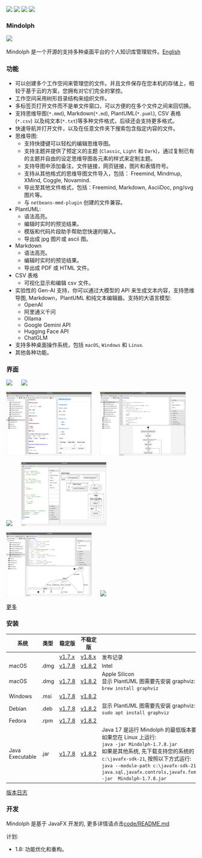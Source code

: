 <p>
	<a title="Releases" target="_blank" href="https://github.com/mindolph/Mindolph/releases"><img src="https://img.shields.io/github/release/mindolph/Mindolph.svg?style=flat-square&color=9CF"></a>
	<a title="Downloads" target="_blank" href="https://github.com/mindolph/Mindolph/releases"><img src="https://img.shields.io/github/downloads/mindolph/Mindolph/total.svg?style=flat-square&color=blueviolet"></a>
	<a title="GitHub Commits" target="_blank" href="https://github.com/mindolph/Mindolph/commits/main/"><img src="https://img.shields.io/github/commit-activity/m/mindolph/Mindolph.svg?style=flat-square"></a>
	<a title="Last Commit" target="_blank" href="https://github.com/mindolph/Mindolph/commits/main/"><img src="https://img.shields.io/github/last-commit/mindolph/Mindolph.svg?style=flat-square&color=FF9900"></a>
</p>


### Mindolph

![](../DemoWorkspace/app_30.png)

Mindolph 是一个开源的支持多种桌面平台的个人知识库管理软件。[English](../README.md)


### 功能
* 可以创建多个工作空间来管理您的文件。并且文件保存在您本机的存储上，相较于基于云的方案，您拥有对它们完全的掌控。
* 工作空间采用树形目录结构来组织文件。
* 多标签页打开文件而不是单文件窗口，可以方便的在多个文件之间来回切换。
* 支持思维导图(`*.mmd`), Markdown(`*.md`), PlantUML(`*.puml`), CSV 表格(`*.csv`) 以及纯文本(`*.txt`)等多种文件格式，后续还会支持更多格式。
* 快速导航并打开文件，以及在任意文件夹下搜索包含指定内容的文件。
* 思维导图:
	* 支持快捷键可以轻松的编辑思维导图。
	* 支持主题并提供了预定义的主题 (`Classic`, `Light` 和 `Dark`)，通过复制已有的主题并自由的设定思维导图各元素的样式来定制主题。
	* 支持导图中添加备注，文件链接，网页链接，图片和表情符号。
	* 支持从其他格式的思维导图文件导入，包括： Freemind, Mindmup, XMind, Coggle, Novamind.
	* 导出至其他文件格式，包括：Freemind, Markdown, AsciiDoc, png/svg 图片等。
	* 与 `netbeans-mmd-plugin` 创建的文件兼容。
* PlantUML:
	* 语法高亮。
	* 编辑时实时的预览结果。
	* 模版和代码片段助手帮助您快速的输入。
	* 导出成 jpg 图片或 ascii 图。
* Markdown
	* 语法高亮。
	* 编辑时实时的预览结果。
	* 导出成 PDF 或 HTML 文件。
* CSV 表格
	* 可视化显示和编辑 csv 文件。
* 实验性的 Gen-AI 支持，你可以通过大模型的 API 来生成文本内容，支持思维导图, Markdown，PlantUML 和纯文本编辑器。支持的大语言模型:  
	* OpenAI  
	* 阿里通义千问  
	* Ollama  
	* Google Gemini API  
	* Hugging Face API  
	* ChatGLM  
* 支持多种桌面操作系统，包括 `macOS`, `Windows` 和 `Linux`.
* 其他各种功能。


### 界面
<p float="left">
	<img src="screenshots/mindmap_light.jpg" width="45%"/>
	&nbsp;&nbsp;&nbsp;&nbsp;
	<img src="screenshots/mindmap_dark.jpg" width="45%"/>
</p>
<p float="left">
	<img src="screenshots/markdown1.jpg" width="45%"/>
	&nbsp;&nbsp;&nbsp;&nbsp;
	<img src="screenshots/puml_activity.jpg" width="45%"/>
</p>
<p float="left">
	<img src="screenshots/puml_sequence.jpg" width="45%"/>
	&nbsp;&nbsp;&nbsp;&nbsp;
	<img src="screenshots/puml_component2.jpg" width="45%"/>
</p>
<p float="left">
	<img src="screenshots/puml_state.jpg" width="45%"/>
	&nbsp;&nbsp;&nbsp;&nbsp;
	<img src="screenshots/find_in_files.jpg" width="45%"/>
</p>

[更多](screenshots.md)


### 安装

|系统|类型|稳定版|不稳定版|备注|
|----|----|----|----|----|
|| |[v1.7.x](release-notes/v1.7/v1.7_zh_CN.md)|[v1.8.x](release-notes/v1.8/v1.8_zh_CN.md)| 发布记录 |
|macOS|.dmg|[v1.7.8](https://github.com/mindolph/Mindolph/releases/download/v1.7.8/Mindolph-1.7.8-x64.dmg)|[v1.8.2](https://github.com/mindolph/Mindolph/releases/download/v1.8.2/Mindolph-1.8.2-x64.dmg)| Intel |
|macOS|.dmg|[v1.7.8](https://github.com/mindolph/Mindolph/releases/download/v1.7.8/Mindolph-1.7.8-aarch64.dmg) |[v1.8.2](https://github.com/mindolph/Mindolph/releases/download/v1.8.2/Mindolph-1.8.2-aarch64.dmg) | Apple Silicon </br>显示 PlantUML 图需要先安装 graphviz:</br>`brew install graphviz`|
|Windows|.msi|[v1.7.8](https://github.com/mindolph/Mindolph/releases/download/v1.7.8/Mindolph-1.7.8.msi)|[v1.8.2](https://github.com/mindolph/Mindolph/releases/download/v1.8.2/Mindolph-1.8.2.msi)| |
|Debian|.deb|[v1.7.8](https://github.com/mindolph/Mindolph/releases/download/v1.7.8/Mindolph-1.7.8.deb)|[v1.8.2](https://github.com/mindolph/Mindolph/releases/download/v1.8.2/Mindolph-1.8.2.deb)|	显示 PlantUML 图需要先安装 graphviz:  </br>  `sudo apt install graphviz`|
|Fedora|.rpm|[v1.7.8](https://github.com/mindolph/Mindolph/releases/download/v1.7.8/Mindolph-1.7.8.rpm)|[v1.8.2](https://github.com/mindolph/Mindolph/releases/download/v1.8.2/Mindolph-1.8.2.rpm)| |
|Java Executable|.jar|[v1.7.8](https://github.com/mindolph/Mindolph/releases/download/v1.7.8/Mindolph-1.7.8.jar)|[v1.8.2](https://github.com/mindolph/Mindolph/releases/download/v1.8.2/Mindolph-1.8.2.jar)| Java 17 是运行 Mindolph 的最低版本要求.   	</br> 如果您在 Linux 上运行:   </br> `java -jar Mindolph-1.7.8.jar`  </br> 如果是其他系统, 先下载支持您的系统的 JavaFX SDK 并解压缩到某个目录，例如: `c:\javafx-sdk-21`, 按照以下方式运行:     </br>`java --module-path c:\javafx-sdk-21\lib --add-modules java.sql,javafx.controls,javafx.fxml,javafx.swing,javafx.web,jdk.crypto.ec -jar  Mindolph-1.7.8.jar` |



[版本日志](change_logs.md)


### 开发
Mindolph 是基于 JavaFX 开发的, 更多详情请点击[code/README.md](../code/README.md)

计划:

* 1.8: 功能优化和重构。
